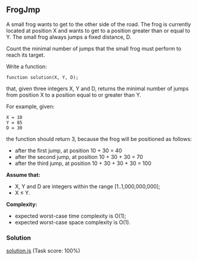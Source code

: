 ## FrogJmp
A small frog wants to get to the other side of the road. The frog is currently located at position X and wants to get to a position greater than or equal to Y. The small frog always jumps a fixed distance, D.

Count the minimal number of jumps that the small frog must perform to reach its target.

Write a function:
```
function solution(X, Y, D);
```
that, given three integers X, Y and D, returns the minimal number of jumps from position X to a position equal to or greater than Y.

For example, given:
```
X = 10
Y = 85
D = 30
```
the function should return 3, because the frog will be positioned as follows:

- after the first jump, at position 10 + 30 = 40
- after the second jump, at position 10 + 30 + 30 = 70
- after the third jump, at position 10 + 30 + 30 + 30 = 100

**Assume that:**

- X, Y and D are integers within the range [1..1,000,000,000];
- X ≤ Y.

**Complexity:**
- expected worst-case time complexity is O(1);
- expected worst-case space complexity is O(1).


### Solution
[solution.js](https://github.com/Geril/codility-solutions/blob/master/time-complexity/frogjmp/solution.js) (Task score: 100%)